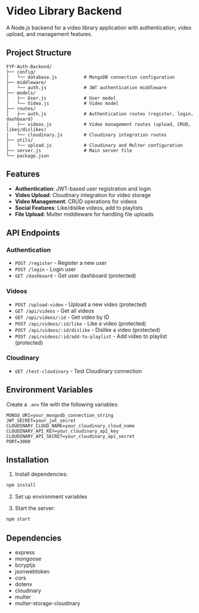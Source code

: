 # Video Library Backend

A Node.js backend for a video library application with authentication, video upload, and management features.

## Project Structure

```
FYP-Auth-Backend/
├── config/
│   └── database.js          # MongoDB connection configuration
├── middleware/
│   └── auth.js              # JWT authentication middleware
├── models/
│   ├── User.js              # User model
│   └── Video.js             # Video model
├── routes/
│   ├── auth.js              # Authentication routes (register, login, dashboard)
│   ├── videos.js            # Video management routes (upload, CRUD, likes/dislikes)
│   └── cloudinary.js        # Cloudinary integration routes
├── utils/
│   └── upload.js            # Cloudinary and Multer configuration
├── server.js                # Main server file
└── package.json
```

## Features

- **Authentication**: JWT-based user registration and login
- **Video Upload**: Cloudinary integration for video storage
- **Video Management**: CRUD operations for videos
- **Social Features**: Like/dislike videos, add to playlists
- **File Upload**: Multer middleware for handling file uploads

## API Endpoints

### Authentication
- `POST /register` - Register a new user
- `POST /login` - Login user
- `GET /dashboard` - Get user dashboard (protected)

### Videos
- `POST /upload-video` - Upload a new video (protected)
- `GET /api/videos` - Get all videos
- `GET /api/videos/:id` - Get video by ID
- `POST /api/videos/:id/like` - Like a video (protected)
- `POST /api/videos/:id/dislike` - Dislike a video (protected)
- `POST /api/videos/:id/add-to-playlist` - Add video to playlist (protected)

### Cloudinary
- `GET /test-cloudinary` - Test Cloudinary connection

## Environment Variables

Create a `.env` file with the following variables:

```
MONGO_URI=your_mongodb_connection_string
JWT_SECRET=your_jwt_secret
CLOUDINARY_CLOUD_NAME=your_cloudinary_cloud_name
CLOUDINARY_API_KEY=your_cloudinary_api_key
CLOUDINARY_API_SECRET=your_cloudinary_api_secret
PORT=3000
```

## Installation

1. Install dependencies:
```bash
npm install
```

2. Set up environment variables

3. Start the server:
```bash
npm start
```

## Dependencies

- express
- mongoose
- bcryptjs
- jsonwebtoken
- cors
- dotenv
- cloudinary
- multer
- multer-storage-cloudinary 